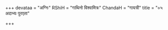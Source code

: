 +++
devataa = "अग्निः"
RShiH = "गाथिनो विश्वामित्रः"
ChandaH = "गायत्री"
title = "०५ अदाभ्यः पुरएता"

+++
